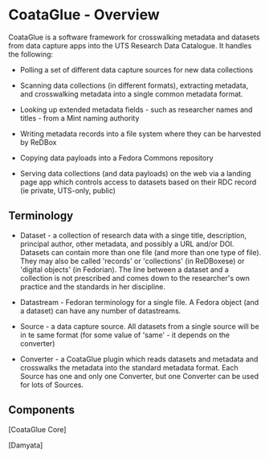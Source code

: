 CoataGlue - Overview
====================

CoataGlue is a software framework for crosswalking metadata and
datasets from data capture apps into the UTS Research Data Catalogue.
It handles the following:

* Polling a set of different data capture sources for new data collections

* Scanning data collections (in different formats), extracting
  metadata, and crosswalking metadata into a single common metadata
  format.

* Looking up extended metadata fields - such as researcher names and
  titles - from a Mint naming authority

* Writing metadata records into a file system where they can be
  harvested by ReDBox

* Copying data payloads into a Fedora Commons repository

* Serving data collections (and data payloads) on the web via a
  landing page app which controls access to datasets based on their
  RDC record (ie private, UTS-only, public)

Terminology
-----------

* Dataset - a collection of research data with a singe title,
  description, principal author, other metadata, and possibly a URL
  and/or DOI.  Datasets can contain more than one file (and more than
  one type of file).  They may also be called 'records' or
  'collections' (in ReDBoxese) or 'digital objects' (in Fedorian).
  The line between a dataset and a collection is not prescribed and
  comes down to the researcher's own practice and the standards in her
  discipline.

* Datastream - Fedoran terminology for a single file.  A Fedora object
  (and a dataset) can have any number of datastreams.

* Source - a data capture source.  All datasets from a single source
  will be in te same format (for some value of 'same' - it depends on
  the converter)

* Converter - a CoataGlue plugin which reads datasets and metadata and
  crosswalks the metadata into the standard metadata format.  Each
  Source has one and only one Converter, but one Converter can be used
  for lots of Sources.


Components
----------

[CoataGlue Core]

[Damyata]
 